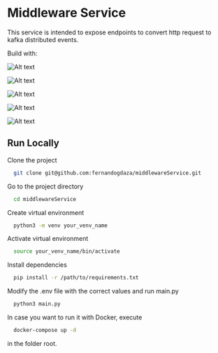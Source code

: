 
# Middleware Service

This service is intended to expose endpoints to convert http request to kafka distributed events.

Build with:

![Alt text](https://fastapi.tiangolo.com/img/logo-margin/logo-teal.png)

![Alt text](https://github.com/fastapi/fastapi/workflows/Test/badge.svg?event=push&branch=master)

![Alt text](https://coverage-badge.samuelcolvin.workers.dev/fastapi/fastapi.svg)

![Alt text](https://img.shields.io/pypi/v/fastapi?color=%2334D058&label=pypi%20package)

![Alt text](https://img.shields.io/pypi/pyversions/fastapi.svg?color=%2334D058)



## Run Locally

Clone the project

```bash
  git clone git@github.com:fernandogdaza/middlewareService.git
```

Go to the project directory

```bash
  cd middlewareService
```
Create virtual environment
```bash
  python3 -m venv your_venv_name
```
Activate virtual environment
```bash
  source your_venv_name/bin/activate
```
Install dependencies

```bash
  pip install -r /path/to/requirements.txt
```

Modify the .env file with the correct values and run main.py
```bash
  python3 main.py
```

In case you want to run it with Docker, execute
```bash
  docker-compose up -d
```
in the folder root.